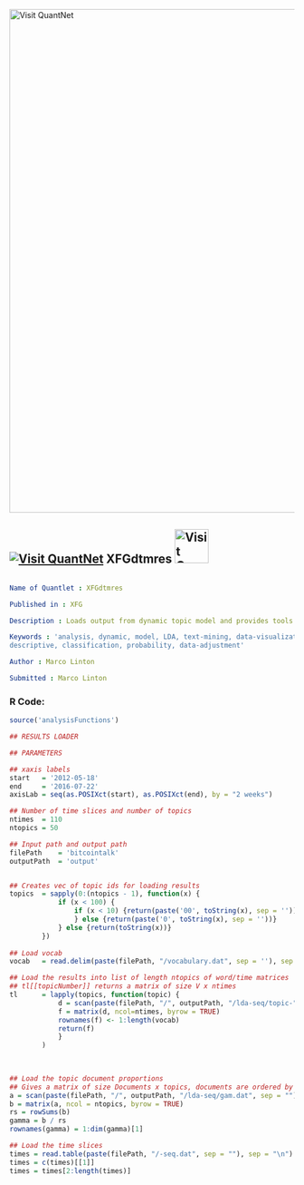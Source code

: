 
[<img src="https://github.com/QuantLet/Styleguide-and-FAQ/blob/master/pictures/banner.png" width="888" alt="Visit QuantNet">](http://quantlet.de/)

## [<img src="https://github.com/QuantLet/Styleguide-and-FAQ/blob/master/pictures/qloqo.png" alt="Visit QuantNet">](http://quantlet.de/) **XFGdtmres** [<img src="https://github.com/QuantLet/Styleguide-and-FAQ/blob/master/pictures/QN2.png" width="60" alt="Visit QuantNet 2.0">](http://quantlet.de/)

```yaml

Name of Quantlet : XFGdtmres

Published in : XFG

Description : Loads output from dynamic topic model and provides tools for analysis.

Keywords : 'analysis, dynamic, model, LDA, text-mining, data-visualization, cluster-analysis,
descriptive, classification, probability, data-adjustment'

Author : Marco Linton

Submitted : Marco Linton

```


### R Code:
```r
source('analysisFunctions')

## RESULTS LOADER

## PARAMETERS

## xaxis labels
start 	= '2012-05-18'
end 	= '2016-07-22'
axisLab = seq(as.POSIXct(start), as.POSIXct(end), by = "2 weeks")

## Number of time slices and number of topics
ntimes 	= 110
ntopics = 50

## Input path and output path
filePath 	= 'bitcointalk'
outputPath 	= 'output'


## Creates vec of topic ids for loading results
topics 	= sapply(0:(ntopics - 1), function(x) {
			if (x < 100) {
				if (x < 10) {return(paste('00', toString(x), sep = ''))
				} else {return(paste('0', toString(x), sep = ''))}
			} else {return(toString(x))}
		})
	
## Load vocab
vocab 	= read.delim(paste(filePath, "/vocabulary.dat", sep = ''), sep = '\n', header = FALSE)[,1]

## Load the results into list of length ntopics of word/time matrices
## tl[[topicNumber]] returns a matrix of size V x ntimes
tl 		= lapply(topics, function(topic) {
			d = scan(paste(filePath, "/", outputPath, "/lda-seq/topic-", toString(topic), "-var-e-log-prob.dat", sep=''))
			f = matrix(d, ncol=ntimes, byrow = TRUE)
			rownames(f) <- 1:length(vocab)
			return(f)
			}
		)
		

	
## Load the topic document proportions
## Gives a matrix of size Documents x topics, documents are ordered by time
a = scan(paste(filePath, "/", outputPath, "/lda-seq/gam.dat", sep = ""))
b = matrix(a, ncol = ntopics, byrow = TRUE)
rs = rowSums(b)
gamma = b / rs
rownames(gamma) = 1:dim(gamma)[1]

## Load the time slices
times = read.table(paste(filePath, "/-seq.dat", sep = ""), sep = "\n")
times = c(times)[[1]]
times = times[2:length(times)]
	


```
